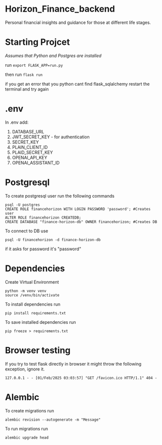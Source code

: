 # Horizon_Finance_backend

Personal financial insights and guidance for those at different life stages.

# Starting Projcet

_Assumes that Python and Postgres are installed_

run
`export FLASK_APP=run.py  `

then run
`flask run `

if you get an error that you python cant find flask_sqlalchemy restart the terminal and try again

# .env

In .env add:

1. DATABASE_URL
2. JWT_SECRET_KEY - for authentication
3. SECRET_KEY
4. PLAIN_CLIENT_ID
5. PLAID_SECRET_KEY
6. OPENAI_API_KEY
7. OPENAI_ASSISTANT_ID

# Postgresql

To create postgresql user run the following commands

```
psql -U postgres
CREATE ROLE financehorizon WITH LOGIN PASSWORD 'password'; #Creates user
ALTER ROLE financehorizon CREATEDB;
CREATE DATABASE "finance-horizon-db" OWNER financehorizon; #Creates DB
```

To connect to DB use

```
psql -U financehorizon -d finance-horizon-db
```

if it asks for password it's "password"

# Dependencies

Create Virtual Environment

```
python -m venv venv
source /venv/bin/activate
```

To install dependencies run

```
pip install requirements.txt
```

To save installed dependencies run

```
pip freeze > requirements.txt
```

# Browser testing

If you try to test flask directly in browser it might throw the following exception, ignore it.

```
127.0.0.1 - - [01/Feb/2025 03:03:57] "GET /favicon.ico HTTP/1.1" 404 -
```

# Alembic

To create migrations run

```
alembic revision --autogenerate -m "Message"
```

To run migrations run

```
alembic upgrade head
```
